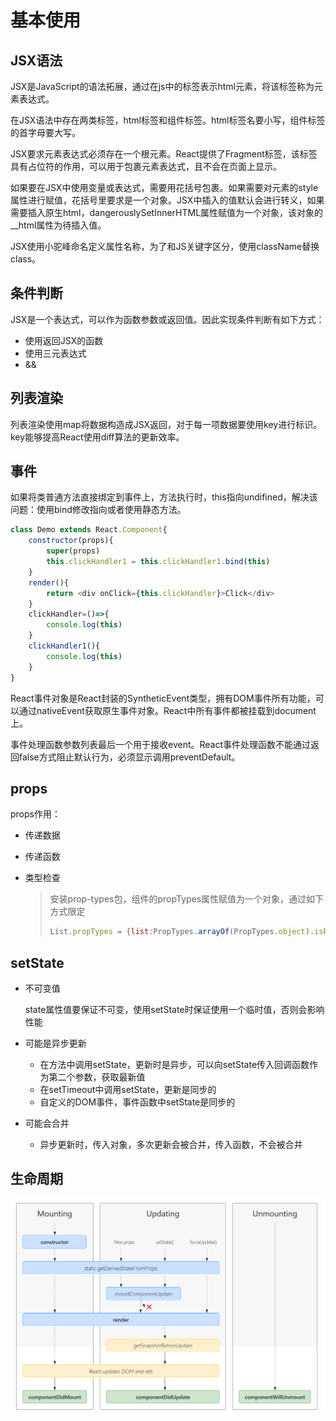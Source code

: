 # 基本使用

## JSX语法

JSX是JavaScript的语法拓展，通过在js中的标签表示html元素，将该标签称为元素表达式。

在JSX语法中存在两类标签，html标签和组件标签。html标签名要小写，组件标签的首字母要大写。

JSX要求元素表达式必须存在一个根元素。React提供了Fragment标签，该标签具有占位符的作用，可以用于包裹元素表达式，且不会在页面上显示。

如果要在JSX中使用变量或表达式，需要用花括号包裹。如果需要对元素的style属性进行赋值，花括号里要求是一个对象。JSX中插入的值默认会进行转义，如果需要插入原生html，dangerouslySetInnerHTML属性赋值为一个对象，该对象的__html属性为待插入值。

JSX使用小驼峰命名定义属性名称，为了和JS关键字区分，使用className替换class。

## 条件判断

JSX是一个表达式，可以作为函数参数或返回值。因此实现条件判断有如下方式：

* 使用返回JSX的函数
* 使用三元表达式
* &&

## 列表渲染

列表渲染使用map将数据构造成JSX返回，对于每一项数据要使用key进行标识。key能够提高React使用diff算法的更新效率。

## 事件

如果将类普通方法直接绑定到事件上，方法执行时，this指向undifined，解决该问题：使用bind修改指向或者使用静态方法。

```javascript
class Demo extends React.Component{
    constructor(props){
        super(props)
        this.clickHandler1 = this.clickHandler1.bind(this)
    }
    render(){
        return <div onClick={this.clickHandler}>Click</div>
    }
    clickHandler=()=>{
        console.log(this)
    }
    clickHandler1(){
        console.log(this)
    }
}
```

React事件对象是React封装的SyntheticEvent类型，拥有DOM事件所有功能，可以通过nativeEvent获取原生事件对象。React中所有事件都被挂载到document上。

事件处理函数参数列表最后一个用于接收event。React事件处理函数不能通过返回false方式阻止默认行为，必须显示调用preventDefault。

## props

props作用：

* 传递数据

* 传递函数

* 类型检查

  > 安装prop-types包，组件的propTypes属性赋值为一个对象，通过如下方式限定
  >
  > ```javascript
  > List.propTypes = {list:PropTypes.arrayOf(PropTypes.object).isRequired}
  > ```

## setState

* 不可变值

  state属性值要保证不可变，使用setState时保证使用一个临时值，否则会影响性能

* 可能是异步更新
  * 在方法中调用setState，更新时是异步，可以向setState传入回调函数作为第二个参数，获取最新值
  * 在setTimeout中调用setState，更新是同步的
  * 自定义的DOM事件，事件函数中setState是同步的

* 可能会合并
  
  * 异步更新时，传入对象，多次更新会被合并，传入函数，不会被合并

## 生命周期

![](../../images/react_life_cycle.png)